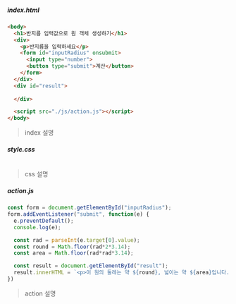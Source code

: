 ##### index.html

```html
<body>
  <h1>반지름 입력값으로 원 객체 생성하기</h1>
  <div>
    <p>반지름을 입력하세요</p>
    <form id="inputRadius" onsubmit>
      <input type="number">
      <button type="submit">계산</button>
    </form>
  </div>
  <div id="result">
    
  </div>

  <script src="./js/action.js"></script>
</body>
```

> index 설명



##### style.css

```css

```

> css 설명



##### action.js

```javascript
const form = document.getElementById("inputRadius");
form.addEventListener("submit", function(e) {
  e.preventDefault();
  console.log(e);

  const rad = parseInt(e.target[0].value);
  const round = Math.floor(rad*2*3.14);
  const area = Math.floor(rad*rad*3.14);

  const result = document.getElementById("result");
  result.innerHTML = `<p>이 원의 둘레는 약 ${round}, 넓이는 약 ${area}입니다.</p>`
}) 
```

> action 설명